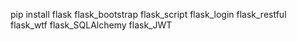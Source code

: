 pip install flask flask_bootstrap flask_script flask_login flask_restful flask_wtf flask_SQLAlchemy flask_JWT